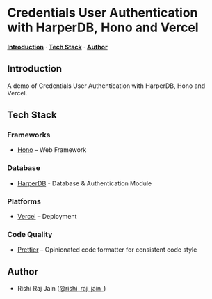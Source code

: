 # Credentials User Authentication with HarperDB, Hono and Vercel

<a href="#introduction"><strong>Introduction</strong></a> · <a href="#tech-stack"><strong>Tech Stack</strong></a> · <a href="#author"><strong>Author</strong></a>
<br/>

## Introduction

A demo of Credentials User Authentication with HarperDB, Hono and Vercel.

## Tech Stack

### Frameworks

- [Hono](https://hono.dev) – Web Framework

### Database

- [HarperDB](https://harperdb.io) - Database & Authentication Module

### Platforms

- [Vercel](https://vercel.com) – Deployment

### Code Quality

- [Prettier](https://prettier.io/) – Opinionated code formatter for consistent code style

## Author

- Rishi Raj Jain ([@rishi_raj_jain_](https://twitter.com/rishi_raj_jain_))
